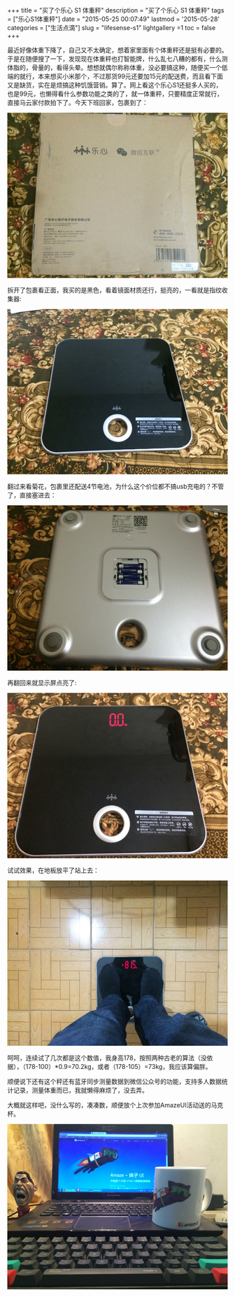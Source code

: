 +++
title = "买了个乐心 S1 体重秤"
description = "买了个乐心 S1 体重秤"
tags = ["乐心S1体重秤"]
date = "2015-05-25 00:07:49"
lastmod = '2015-05-28'
categories = ["生活点滴"]
slug = "lifesense-s1"
lightgallery =1
toc = false
+++

最近好像体重下降了，自己又不太确定，想着家里面有个体重秤还是挺有必要的。于是在随便搜了一下，发现现在体重秤也打智能牌，什么乱七八糟的都有，什么测体脂的，骨量的，看得头晕。想想就偶尔称称体重，没必要搞这种，随便买一个低端的就行，本来想买小米那个，不过那货99元还要加15元的配送费，而且看下面又是缺货，实在是烦搞这种饥饿营销。算了。网上看这个乐心S1还挺多人买的，也是99元，也懒得看什么参数功能之类的了，就一体重秤，只要精度正常就行，直接马云家付款拍下了。今天下班回家，包裹到了：

![乐心S1包裹](s1bg.jpg "乐心S1包裹")

拆开了包裹看正面，我买的是黑色，看着镜面材质还行，挺亮的，一看就是指纹收集器:

![乐心s1正面](s1zm.jpg "乐心s1正面")

翻过来看菊花，包裹里还配送4节电池，为什么这个价位都不搞usb充电的？不管了，直接塞进去：

![乐心s1背面](s1bm.jpg "乐心s1背面")

再翻回来就显示屏点亮了:

![乐心s1点亮屏幕](s1dl.jpg "乐心s1点亮屏幕")

试试效果，在地板放平了站上去：

![称重测试](s1test.jpg "称重测试")

呵呵，连续试了几次都是这个数值，我身高178，按照两种古老的算法（没依据），（178-100）*0.9=70.2kg，或者（178-105）=73kg，我应该算偏胖。

顺便说下还有这个秤还有蓝牙同步测量数据到微信公众号的功能，支持多人数据统计记录，测量体重而已，我就懒得麻烦了，没去弄。

大概就这样吧，没什么写的，凑凑数，顺便放个上次参加AmazeUI活动送的马克杯。

![AmazeUI马克杯](amazeuimug.jpg "AmazeUI马克杯")
